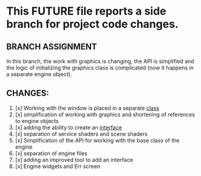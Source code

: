 # This FUTURE file reports a side branch for project code changes.

## BRANCH ASSIGNMENT
In this branch, the work with graphics is changing, the API is simplified and the logic of initializing the graphics class is complicated (now it happens in a separate engine object).

## CHANGES:
1. [x] Working with the window is placed in a separate [class](QuantumCore/graphic/__init__.py)
2. [x] simplification of working with graphics and shortening of references to engine objects
3. [x] adding the ability to create an [interface](QuantumCore/graphic/interface.py)
4. [x] separation of service shaders and scene shaders
5. [x] Simplification of the API for working with the base class of the engine
6. [x] separation of engine files
8. [x] adding an improved tool to add an interface
9. [x] Engine widgets and Err screen